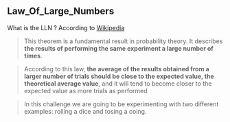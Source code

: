 
## Law_Of_Large_Numbers

What is the LLN ? According to [Wikipedia](https://en.wikipedia.org/wiki/Law_of_large_numbers)

> This theorem is a fundamental result in probability theory. It describes **the results of performing the same experiment a large number of times**. 

> According to this law, **the average of the results obtained from a larger number of trials should be close to the expected value, the theoretical average value**, and it will tend to become closer to the expected value as more trials as performed

> In this challenge we are going to be experimenting with two different examples: rolling a dice and tosing a coing.
